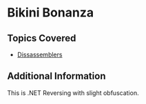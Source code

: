 # Bikini Bonanza

## Topics Covered
- [Dissassemblers](/reverse-engineering/what-are-disassemblers/)

## Additional Information
This is .NET Reversing with slight obfuscation.

